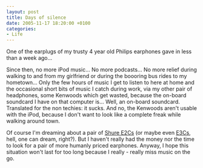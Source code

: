 ```yaml
---
layout: post
title: Days of silence
date: 2005-11-17 18:20:00 +0100
categories:
- Life
---
```

One of the earplugs of my trusty 4 year old Philips earphones gave in less than a week ago...

Since then, no more iPod music... No more podcasts... No more relief during walking to and from my girlfriend or during the boooring bus rides to my hometown... Only the few hours of music I get to listen to here at home and  the occasional short bits of music I catch during work, via my other pair of headphones, some Kenwoods which get wasted, because the on-board soundcard I have on that computer is... Well, an on-board soundcard. Translated for the non techies: it sucks. And no, the Kenwoods aren't usable with the iPod, because I don't want to look like a complete freak while walking around town.

Of course I'm dreaming about a pair of <a href="http://www.shurestore.com/earphones/eseries_e2c.html">Shure E2Cs</a> (or maybe even <a href="http://www.shurestore.com/earphones/eseries_e3c.html">E3Cs</a>, hell, one can dream, right?). But I haven't really had the money nor the time to look for a pair of more humanly priced earphones. Anyway, I hope this situation won't last for too long because I really - really miss music on the go.

